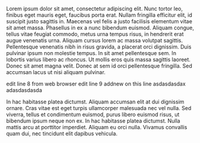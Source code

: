 Lorem ipsum dolor sit amet, consectetur adipiscing elit. Nunc tortor leo, finibus eget mauris eget, faucibus porta erat. 
Nullam fringilla efficitur elit, id suscipit justo sagittis in. Maecenas vel felis a justo facilisis elementum vitae sit
amet massa. Phasellus in ex a nunc bibendum euismod. Aliquam congue, tellus vitae feugiat commodo, metus urna tempus risus, 
in hendrerit erat augue venenatis urna. Aliquam cursus lorem ac massa volutpat sagittis. Pellentesque venenatis nibh in risus 
gravida, a placerat orci dignissim. Duis pulvinar ipsum non molestie tempus. In sit amet pellentesque sem. In lobortis varius libero ac 
rhoncus. Ut mollis eros quis massa sagittis laoreet. Donec sit amet magna velit. Donec at sem id orci pellentesque fringilla. Sed accumsan lacus ut nisi aliquam pulvinar.

edit line 8 from web browser
edit line 9
addnew on this line asdasdasdax
adasdasdasda

In hac habitasse platea dictumst. Aliquam accumsan elit at dui dignissim ornare. Cras vitae est eget turpis ullamcorper malesuada nec vel nulla. Sed viverra, tellus et condimentum euismod, purus libero euismod risus, ut bibendum ipsum neque non ex. In hac habitasse platea dictumst. Nulla mattis arcu at porttitor imperdiet. Aliquam eu orci nulla. Vivamus convallis quam dui, nec tincidunt elit dapibus vehicula.
